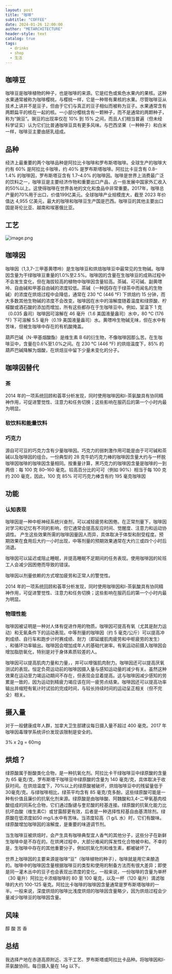 ```yaml
---
layout: post
title: "咖啡"
subtitle: "COFFEE"
date: 2024-01-26 12:00:00
author: "METARCHITECTURE"
header-style: text
catalog: true
tags:
  - drinks
  - shop
  - 生活
---
```


## 咖啡豆

咖啡豆是咖啡植物的种子，也是咖啡的来源。它是红色或紫色水果内的果核。这种水果通常被称为咖啡樱桃，与樱桃一样，它是一种带有果核的水果。尽管咖啡豆从技术上讲并不是豆子，但由于它们与真正的豆子相似而被称为豆子。水果通常含有两颗扁平的核在一起的核。一小部分樱桃含有一颗种子，而不是通常的两颗种子，称为“豌豆”。豌豆的出现率仅在 10% 到 15% 之间，而且人们相当普遍（但未经科学证实）认为它们比普通咖啡豆具有更多风味。与巴西坚果（一种种子）和白米一样，咖啡豆主要由胚乳组成。

## 品种

经济上最重要的两个咖啡品种是阿拉比卡咖啡和罗布斯塔咖啡。全球生产的咖啡大约有 60% 是阿拉比卡咖啡，约 40% 是罗布斯塔咖啡。阿拉比卡豆含有 0.8–1.4% 的咖啡因，罗布斯塔豆含有 1.7–4.0% 的咖啡因。咖啡是世界上消费最广泛的饮料之一，咖啡豆是主要经济作物和重要出口产品，占一些发展中国家外汇收入的50%以上。这使得咖啡在世界各地的文化和食品中非常重要。2017年，咖啡总产量的70%用于出口，价值199亿美元。全球咖啡产业规模庞大，截至 2023 年价值达 4,955 亿美元，最大的咖啡和咖啡豆生产国是巴西。咖啡豆的其他主要出口国是哥伦比亚、越南和埃塞俄比亚。

## 工艺

![image.png](https://s2.loli.net/2024/01/26/avoTWjYJyPegm89.png)

## 咖啡因

咖啡因（1,3,7-三甲基黄嘌呤）是生咖啡豆和烘焙咖啡豆中最常见的生物碱。咖啡因含量为干绿咖啡豆重量的1.0%至2.5%。咖啡因的含量在生咖啡豆的成熟过程中不会发生变化，但在海拔较高的植物中咖啡因含量较高。茶碱、可可碱、副黄嘌呤、自由碱和甲基自由碱的浓度较低。茶碱（一种因存在于绿茶中而闻名的生物碱）的浓度在烘焙过程中会降低，通常在 230 °C (446 °F) 下烘焙约 15 分钟，而大多数其他生物碱的浓度不会改变。咖啡因在水中的溶解度随着温度和绿原酸、柠檬酸或酒石酸的添加而增加，所有这些都存在于生咖啡豆中。例如，室温下 1 克（0.035 盎司）咖啡因可溶解在 46 毫升（1.6 美国液量盎司）水中，80 °C (176 °F) 下可溶解 5.5 毫升（0.19 美国液量盎司）水。黄嘌呤生物碱无味，但在水中有苦味，但被生咖啡中存在的有机酸掩盖。

葫芦巴碱（N-甲基烟酸酯）是维生素 B 6的衍生物，不像咖啡因那么苦。在生咖啡豆中，含量在0.6%至1.0%之间。在 230 °C (446 °F) 的烘焙温度下，85% 的葫芦巴碱降解为烟酸，在烘焙豆中留下少量未变化的分子。

## 咖啡因替代

### 茶
2014 年的一项系统回顾和荟萃分析发现，同时使用咖啡因和l-茶氨酸具有协同精神作用，可促进警觉性、注意力和任务切换；这些影响在服药后的第一个小时内最为明显。

### 软饮料和能量饮料

### 巧克力
源自可可豆的巧克力含有少量咖啡因。巧克力的弱刺激作用可能是由于可可碱和茶碱以及咖啡因的组合。一份典型的 28 克牛奶巧克力棒的咖啡因含量大约与一杯脱咖啡因咖啡的咖啡因含量相同。按重量计算，黑巧克力的咖啡因含量是咖啡的一到两倍：每 100 克 80–160 毫克。较高百分比的可可（例如 90%）相当于每 100 克约 200 毫克，因此，100 克 85% 可可巧克力棒含有约 195 毫克咖啡因

## 功能
### 认知表现
咖啡因是一种中枢神经系统兴奋剂，可以减轻疲劳和困倦。在正常剂量下，咖啡因对学习和记忆有不同的影响，但它通常会提高反应时间、觉醒度、注意力和运动协调性。 产生这些效果所需的咖啡因量因人而异，具体取决于体型和耐受程度。预期效果在食用后大约一小时出现，中等剂量的预期效果通常在大约三或四个小时后消退。

咖啡因可以延迟或阻止睡眠，并提高睡眠不足期间的任务表现。使用咖啡因的轮班工人会减少因困倦而导致的错误。

咖啡因以剂量依赖的方式增加疲劳和正常人的警觉性。

2014 年的一项系统回顾和荟萃分析发现，同时使用咖啡因和l-茶氨酸具有协同精神作用，可促进警觉性、注意力和任务切换；这些影响在服药后的第一个小时内最为明显。
### 物理性能
咖啡因被证明是一种对人体有促进作用的物质。咖啡因可提高有氧（尤其是耐力运动）和无氧条件下的运动表现。中等剂量的咖啡因（约 5 毫克/公斤）可以提高冲刺成绩、自行车和跑步计时赛成绩、耐力（即延缓肌肉疲劳和中枢疲劳的发生） 、和循环功率输出。咖啡因会增加成年人的基础代谢率。有氧运动前摄入咖啡因会增加脂肪氧化，特别是对于身体素质较差的人。

咖啡因可以提高肌肉力量和力量，，并可以增强肌肉耐力。咖啡因还可以提高厌氧测试的表现。恒定负荷运动前的咖啡因摄入量与感知运动量的减少有关。虽然这种效果在运动至力竭运动期间不存在，但表现会显着提高。这与咖啡因减少感知的劳累是一致的，因为运动到精疲力竭应该在同一疲劳点结束。咖啡因还可以提高功率输出并缩短有氧计时试验的完成时间，与较长持续时间的运动呈正相关（但不完全）相关。

## 摄入量

对于一般健康成年人群，加拿大卫生部建议每日摄入量不超过 400 毫克。2017 年咖啡因毒理学系统评价发现该限制是安全的。

3% x 2g = 60mg


## 烘焙？

绿原酸属于酚酸类化合物，是一种抗氧化剂。阿拉比卡干绿咖啡豆中绿原酸的含量为 65 毫克/克，罗布斯塔干咖啡豆中绿原酸的含量为 140 毫克/克，具体取决于收获时间。在烘焙温度下，70%以上的绿原酸被破坏，烘焙咖啡豆中的残留量低于30毫克/克。与绿咖啡相比，绿茶平均含有 85 毫克/克多酚。这些绿原酸可能是一种有价值且廉价的抗氧化剂来源。绿原酸是由咖啡酸、阿魏酸和3,4-二甲氧基肉桂酸组成的同系化合物，它们通过酯键与奎尼酸的羟基连接。绿原酸的抗氧化能力比抗坏血酸（维生素C）或甘露醇更有效，后者是一种选择性羟基自由基清除剂。绿原酸在低浓度如50 mg/L水中有苦味。当浓度较高（1 g/L 水）时，它们有酸味。绿原酸增加咖啡因的溶解度，是重要的味道调节剂。

当生咖啡豆被烘焙时，会产生具有咖啡典型宜人香气的其他分子，这些分子在新鲜生咖啡中是不存在的。在烘烤过程中，大部分难闻的挥发性化合物被中和。不幸的是，生咖啡中存在的其他重要分子，例如抗氧化剂和维生素，都被破坏了。

世界上咖啡因的主要来源是咖啡“豆”（咖啡植物的种子），咖啡就是用它来酿造的。咖啡中的咖啡因含量根据咖啡豆的类型和使用的制备方法而有很大差异；即使是同一灌木丛中的豆子也会表现出浓度的变化。一般来说，一份咖啡的含量为单杯（30 毫升）阿拉比卡浓缩咖啡的 80 至 100 毫克，以及一杯（120 毫升）滴滤咖啡的大约 100-125 毫克。阿拉比卡咖啡的咖啡因含量通常是罗布斯塔咖啡的一半。一般来说，深度烘焙的咖啡比浅度烘焙的咖啡因含量略少，因为烘焙过程会少量减少咖啡豆的咖啡因含量。

## 风味

醇 酸 苦 香

## 总结

我选择产地在赤道高原附近、冻干工艺、罗布斯塔或阿拉比卡品种。将咖啡因和l-茶氨酸协同。每日摄入量在 14g 以下。